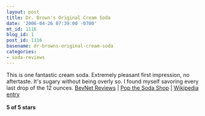 ```yaml
---
layout: post
title: Dr. Brown's Original Cream Soda
date: '2006-04-26 07:39:00 -0700'
mt_id: 1116
blog_id: 1
post_id: 1116
basename: dr-browns-original-cream-soda
categories:
- soda-reviews
---
```

<p>This is one fantastic cream soda. Extremely pleasant first impression, no aftertaste. It's sugary without being overly so. I found myself savoring every last drop of the 12 ounces.
<a href="http://www.bevnet.com/members/reviews/viewreviews.asp?product_id=189">BevNet Reviews</a> | <a href="http://www.popsoda.com/drbrowcreams.html">Pop the Soda Shop</a> | <a href="http://en.wikipedia.org/wiki/Dr._Brown's">Wikipedia entry</a>
<br /><br /><strong>5 of 5 stars</strong></p>
